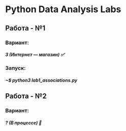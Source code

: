 # Python Data Analysis Labs

## Работа - №1

### Вариант:

##### 3 (Интернет — магазин) ✅

### Запуск:

##### ~$ python3 lab1_associations.py

## Работа - №2

### Вариант:

##### ? (В процессе) 🔄

